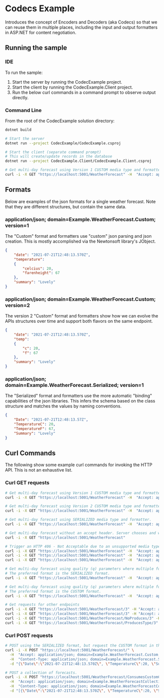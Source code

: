 ﻿# Codecs Example

Introduces the concept of Encoders and Decoders (aka Codecs) so that we can reuse them in multiple 
places, including the input and output formatters in ASP.NET for content negotiation.

## Running the sample

### IDE

To run the sample:
1. Start the server by running the CodecExample project.
2. Start the client by running the CodecExample.Client project.
3. Run the below curl commands in a command prompt to observe output directly.


### Command Line

From the root of the CodecExample solution directory:

```bash
dotnet build

# Start the server
dotnet run --project CodecExample/CodecExample.csproj

# Start the client (separate command prompt)
# This will create/update records in the database
dotnet run --project CodecExample.Client/CodecExample.Client.csproj

# Get multi-day forecast using Version 1 CUSTOM media type and formatter.
curl -i -X GET "https://localhost:5001/WeatherForecast" -H  "Accept: application/json;domain=Example.WeatherForecastCollection.Custom;version=1"

```




## Formats

Below are examples of the json formats for a single weather forecast.
Note that they are different structures, but contain the same data.

### application/json; domain=Example.WeatherForecast.Custom; version=1

The "Custom" format and formatters use "custom" json parsing and json creation.
This is mostly accomplished via the Newtonsoft library's JObject.

```json
{
	"date": "2021-07-21T12:48:13.570Z",
	"temperature":
	{
		"celcius": 20,
		"farenheight": 67
	},
	"summary": "Lovely"
}
```

### application/json; domain=Example.WeatherForecast.Custom; version=2

The version 2 "Custom" format and formatters show how we can evolve the APIs
structures over time and support both flavors on the same endpoint.

```json
{
	"date": "2021-07-21T12:48:13.570Z",
	"temp":
	{
		"c": 20,
		"f": 67
	},
	"summary": "Lovely"
}
```

### application/json; domain=Example.WeatherForecast.Serialized; version=1

The "Serialized" format and formatters use the more automatic "binding" capabilities
of the json libraries. This infers the schema based on the class structure and matches
the values by naming conventions.

```json
{
	"Date": "2021-07-21T12:48:13.57Z",
	"TemperatureC": 20,
	"TemperatureF": 67,
	"Summary": "Lovely"
}
```


## Curl Commands

The following show some example curl commands for invoking the HTTP API. This is not 
an exhaustive list.

### Curl GET requests

```bash
# Get multi-day forecast using Version 1 CUSTOM media type and formatter.
curl -i -X GET "https://localhost:5001/WeatherForecast" -H  "Accept: application/json;domain=Example.WeatherForecastCollection.Custom;version=1"

# Get multi-day forecast using Version 2 CUSTOM media type and formatter.
curl -i -X GET "https://localhost:5001/WeatherForecast" -H  "Accept: application/json;domain=Example.WeatherForecastCollection.Custom;version=1"

# Get multi-day forecast using SERIALIZED media type and formatter.
curl -i -X GET "https://localhost:5001/WeatherForecast" -H  "Accept: application/json;domain=Example.WeatherForecastCollection.Serialized;version=1"

# Get multi-day forecast without an accept header. Server chooses and will return CUSTOM format because it is the first registered formatter
curl -i -X GET "https://localhost:5001/WeatherForecast"

# Trigger an HTTP 406 - Not Acceptable due to an unsupported media type.
curl -i -X GET "https://localhost:5001/WeatherForecast" -H  "Accept: application/xml"
curl -i -X GET "https://localhost:5001/WeatherForecast" -H  "Accept: application/json;domain=Example.Foo"
curl -i -X GET "https://localhost:5001/WeatherForecast" -H  "Accept: application/json;domain=Example.WeatherForecastCollection.Serialized;version=99"

# Get multi-day forecast using quality (q) parameters where multiple formatters are supported.
# The preferred format is the SERIALIZED format.
curl -i -X GET "https://localhost:5001/WeatherForecast" -H  "Accept: application/json;domain=Example.WeatherForecastCollection.Custom;version=1;q=0.1, application/json;domain=Example.WeatherForecastCollection.Serialized;version=1;q=0.9"

# Get multi-day forecast using quality (q) parameters where multiple formatters are supported.
# The preferred format is the CUSTOM format.
curl -i -X GET "https://localhost:5001/WeatherForecast" -H  "Accept: application/json;domain=Example.WeatherForecastCollection.Custom;version=1;q=0.9, application/json;domain=Example.WeatherForecastCollection.Serialized;version=1;q=0.1"

# Get requests for other endpoints
curl -i -X GET "https://localhost:5001/WeatherForecast/3" -H "Accept: application/json;domain=Example.WeatherForecast.Custom;version=1"
curl -i -X GET "https://localhost:5001/WeatherForecast/3" -H "Accept: application/protobuf;domain=Example.WeatherForecast;version=1"
curl -i -X GET "https://localhost:5001/WeatherForecast/NoProduces/3" -H "Accept: application/json; domain=Example.WeatherForecast.Custom; version=1, */*;q=0.1"
curl -i -X GET "https://localhost:5001/WeatherForecast/ProducesType/3" -H "Accept: application/json; domain=Example.WeatherForecast.Custom; version=1"

```

### Curl POST requests

```bash
# POST using the SERIALIZED format, but request the CUSTOM format in the response.
curl -i -X POST "https://localhost:5001/WeatherForecast/" \
  -H  "Accept: application/json; domain=Example.WeatherForecast.Custom; version=1" \
  -H  "Content-Type: application/json; domain=Example.WeatherForecast.Serialized; version=1" \
  -d "{\"Date\":\"2021-07-21T12:48:13.570Z\", \"TemperatureC\":20, \"Summary\":\"Lovely\" }"
```

```bash
# POST a collection of forecasts.
curl -i -X POST "https://localhost:5001/WeatherForecast/ConsumesCustomCollection/" \
  -H  "Accept: application/json; domain=Example.WeatherForecastCollection.Custom; version=1" \
  -H  "Content-Type: application/json; domain=Example.WeatherForecastCollection.Serialized; version=1" \
  -d "[{\"Date\":\"2021-07-21T12:48:13.570Z\", \"TemperatureC\":20, \"Summary\":\"Lovely\" }, {\"Date\":\"2021-07-22T12:48:13.570Z\", \"TemperatureC\":30, \"Summary\":\"Hot\" }]"
```
